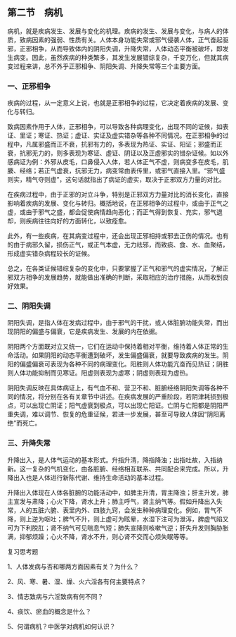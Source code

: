 ## 第二节　病机

病机，就是疾病发生、发展与变化的机理。疾病的发生、发展与变化，与病人的体质，致病因素的强弱、性质有关。人体本身功能失常或邪气侵袭人体，正气奋起驱邪，正邪相争，从而导致体内的阴阳失调，升降失常，人体动态平衡被破坏，即发生病变。因此，虽然疾病的种类繁多，其发生发展错综复杂，千变万化，但就其病变过程来讲，总不外乎正邪相争、阴阳失调、升降失常等三个主要方面。

### 一、正邪相争

疾病的过程，从一定意义上说，也就是正邪相争的过程，它决定着疾病的发展、变化与转归。

致病因素作用于人体，正邪相争，可以导致各种病理变化，出现不同的证候，如表证、里证；寒证、热证；虚证、实证及虚实错杂等各种不同情况。在正邪相争的过程中，凡属邪盛而正不衰，抗邪有力的，多表现为热证、实证、阳证；邪盛而正衰，抗邪无力的，则多表现为寒证、虚证、阴证以及正虚邪实的错杂证候。如以外感病证为例：外邪从皮毛，口鼻侵入人体，若人体正气不虚，则病变多在皮毛，肌腠、经络；若正气虚衰，抗邪无力，病变常由表传里，或邪气直接入里。“邪气盛则实，精气夺则虚”，这句话就指出了病证的虚实，取决于正邪双方力量的对比。

在疾病过程中，由于正邪的对立斗争，特别是正邪双方力量对比的消长变化，直接影响着疾病的发展、变化与转归。概括地说，在正邪相争的过程中，或由于正气之虚，或由于邪气之盛，都会促使病情趋向恶化；而正气得到恢复、充实，邪气退却，则疾病往往向好的方面转化，以致痊愈。

此外，有一些疾病，在其病变过程中，还会出现正邪相持或邪去正伤的情况。也有的由于病邪久留，损伤正气，或正气本虚，无力祛邪，而致痰、食、水、血聚结，形成虚实错杂病程较长的证候。

总之，在各类证候错综复杂的变化中，只要掌握了正气和邪气的虚实情况，了解正邪双方相争的发展趋势，就能做出准确的判断，采取相应的治疗措施，从而收到良好效果。

### 二、阴阳失调

阴阳失调，是指人体在发病过程中，由于邪气的干扰，或人体脏腑功能失常，而出现阴阳的偏盛与偏衰，它是疾病发生、发展的内在依据。

阴阳两个方面既对立又统一，它们在运动中保持着相对平衡，维持着人体正常的生命活动。如果阴阳的动态平衡遭到破坏，发生偏盛偏衰，就要导致疾病的发生。阴阳的偏盛偏衰可表现为各种不同的病理变化。阳胜则人体功能亢奋而见热证；阴胜则人体功能抑制而见寒证。阳虚则表现为虚寒；阴虚则表现为虚热。

阴阳失调反映在具体病证上，有气血不和、营卫不和、脏腑经络阴阳失调等各种不同的情况，将分别在各有关章节中讲述。在疾病发展的严重阶段，若阴津耗损到极点，可以出现亡阴证；阳气虚衰到极点，可以出现亡阳证。亡阴与亡阳都是阴阳严重失调，难以调节、恢复的危重证候，若进一步发展，甚至可导致人体因“阴阳离绝”而死亡。

### 三、升降失常

升降出入，是人体气运动的基本形式。升指升清，降指降浊；出指吐故，入指纳新。这一复杂的气机变化，由各脏腑、经络相互联系、共同配合来完成。所以，升降出入也是人体进行新陈代谢、维持生命活动的基本过程。

升降出入体现在人体各脏腑的功能活动中，如脾主升清，胃主降浊；肝主升发，肺主宣发与肃降；心火下降，肾水上升；肺主呼气，肾主纳气等。假如升降出入失常，人的五脏六腑、表里内外、四肢九窍，会发生种种病理变化。例如，胃气不降，则上逆为呕吐；脾气不升，则上虚可为眩晕，水湿下注可为泄泻，脾虚气陷又可为下利脱肛；肾不纳气可见喘息气短；肺失宣降则咳嗽气逆；肝失升发则胸胁胀满，抑郁烦躁；心火不降，肾水不升，则心肾不交而心烦失眠等等。

复习思考题

1、人体发病与否和哪两方面因素有关？为什么？

2、风、寒、暑、湿、燥、火六淫各有何主要特点？

3、情志致病与六淫致病有何不同？

4、痰饮、瘀血的概念是什么？

5、何谓病机？中医学对病机如何认识？
